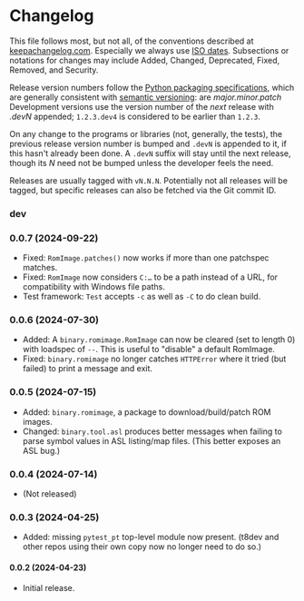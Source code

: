 Changelog
=========

This file follows most, but not all, of the conventions described at
[keepachangelog.com]. Especially we always use [ISO dates]. Subsections or
notations for changes may include Added, Changed, Deprecated, Fixed,
Removed, and Security.

Release version numbers follow the [Python packaging
specifications][pyver], which are generally consistent with [semantic
versioning][semver]: are _major.minor.patch_ Development versions use the
version number of the _next_ release with _.devN_ appended; `1.2.3.dev4` is
considered to be earlier than `1.2.3`.

On any change to the programs or libraries (not, generally, the tests), the
previous release version number is bumped and `.devN` is appended to it, if
this hasn't already been done. A `.devN` suffix will stay until the next
release, though its _N_ need not be bumped unless the developer feels the
need.

Releases are usually tagged with `vN.N.N`. Potentially not all releases
will be tagged, but specific releases can also be fetched via the Git
commit ID.

### dev

### 0.0.7 (2024-09-22)
- Fixed: `RomImage.patches()` now works if more than one patchspec matches.
- Fixed: `RomImage` now considers `C:…` to be a path instead of a URL,
  for compatibility with Windows file paths.
- Test framework: `Test` accepts `-c` as well as `-C` to do clean build.

### 0.0.6 (2024-07-30)
- Added: A `binary.romimage.RomImage` can now be cleared (set to length 0)
  with loadspec of `--`. This is useful to "disable" a default RomImage.
- Fixed: `binary.romimage` no longer catches `HTTPError` where it tried
  (but failed) to print a message and exit.

### 0.0.5 (2024-07-15)
- Added: `binary.romimage`, a package to download/build/patch ROM images.
- Changed: `binary.tool.asl` produces better messages when failing to parse
  symbol values in ASL listing/map files. (This better exposes an ASL bug.)

### 0.0.4 (2024-07-14)
- (Not released)

### 0.0.3 (2024-04-25)
- Added: missing `pytest_pt` top-level module now present.
  (t8dev and other repos using their own copy now no longer need to do so.)

#### 0.0.2 (2024-04-23)
- Initial release.



<!-------------------------------------------------------------------->
[ISO dates]: https://xkcd.com/1179/
[keepachangelog.com]: https://keepachangelog.com/
[pyver]: https://packaging.python.org/en/latest/specifications/version-specifiers/#version-specifiers
[semver]: https://en.wikipedia.org/wiki/Software_versioning#Semantic_versioning
